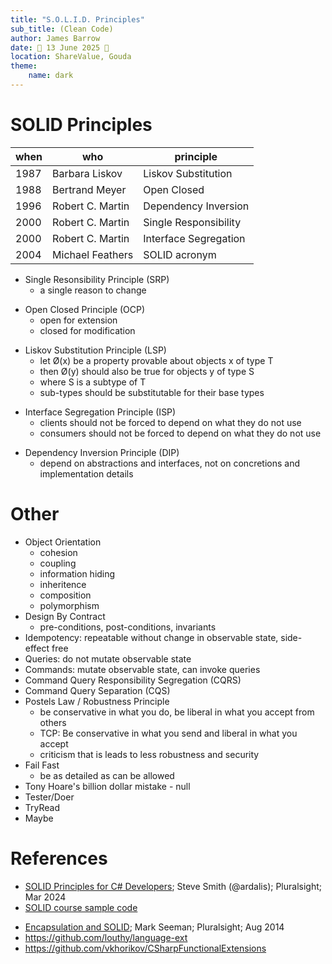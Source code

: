```yaml
---
title: "S.O.L.I.D. Principles"
sub_title: (Clean Code)
author: James Barrow
date: 🎃 13 June 2025 👻
location: ShareValue, Gouda
theme:
    name: dark
---
```


<!-- new_lines: 2 -->

# SOLID Principles

| when | who              | principle             |
| ---- | ---------------- | --------------------- |
| 1987 | Barbara Liskov   | Liskov Substitution   |
| 1988 | Bertrand Meyer   | Open Closed           |
| 1996 | Robert C. Martin | Dependency Inversion  |
| 2000 | Robert C. Martin | Single Responsibility |
| 2000 | Robert C. Martin | Interface Segregation |
| 2004 | Michael Feathers | SOLID acronym         |

- Single Resonsibility Principle (SRP)
    - a single reason to change
<!-- new_line -->
- Open Closed Principle (OCP)
    - open for extension
    - closed for modification
<!-- new_line -->
- Liskov Substitution Principle (LSP)
    - let Ø(x) be a property provable about objects x of type T
    - then Ø(y) should also be true for objects y of type S
    - where S is a subtype of T
    - sub-types should be substitutable for their base types
<!-- new_line -->
- Interface Segregation Principle (ISP)
    - clients should not be forced to depend on what they do not use
    - consumers should not be forced to depend on what they do not use
<!-- new_line -->
- Dependency Inversion Principle (DIP)
    - depend on abstractions and interfaces, not on concretions and implementation details

<!-- end_slide -->

# Other

- Object Orientation
  - cohesion
  - coupling
  - information hiding
  - inheritence
  - composition
  - polymorphism
- Design By Contract
  - pre-conditions, post-conditions, invariants
- Idempotency: repeatable without change in observable state, side-effect free
- Queries: do not mutate observable state
- Commands: mutate observable state, can invoke queries
- Command Query Responsibility Segregation (CQRS)
- Command Query Separation (CQS)
- Postels Law / Robustness Principle
  - be conservative in what you do, be liberal in what you accept from others
  - TCP: Be conservative in what you send and liberal in what you accept
  - criticism that is leads to less robustness and security
- Fail Fast
  - be as detailed as can be allowed
- Tony Hoare's billion dollar mistake - null
- Tester/Doer
- TryRead
- Maybe

<!-- end_slide -->

# References

- [SOLID Principles for C# Developers](https://app.pluralsight.com/library/courses/csharp-solid-principles); Steve Smith (@ardalis); Pluralsight; Mar 2024
- [SOLID course sample code](https://github.com/ardalis/SolidSample)
<!-- new_line -->
- [Encapsulation and SOLID](https://app.pluralsight.com/library/courses/encapsulation-solid); Mark Seeman; Pluralsight; Aug 2014
- https://github.com/louthy/language-ext
- https://github.com/vkhorikov/CSharpFunctionalExtensions
